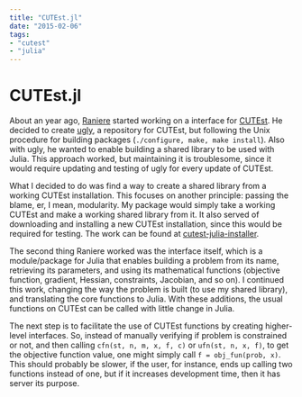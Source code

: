 ```yaml
---
title: "CUTEst.jl"
date: "2015-02-06"
tags:
- "cutest"
- "julia"
---
```


# CUTEst.jl

About an year ago,
[Raniere](http://rgaiacs.com/)
started working on a interface for
[CUTEst](http://ccpforge.cse.rl.ac.uk/gf/project/cutest/wiki/).
He decided to create [ugly](https://github.com/lpoo/ugly),
a repository for CUTEst, but following the Unix procedure for
building packages (`./configure, make, make install`).
Also with ugly, he wanted to enable building a shared library
to be used with Julia.
This approach worked, but maintaining it is troublesome,
since it would require updating and testing of ugly for every
update of CUTEst.

What I decided to do was find a way to create a shared library
from a working CUTEst installation.
This focuses on another principle: passing the blame, er,
I mean, modularity.
My package would simply take a working CUTEst and make a
working shared library from it.
It also served of downloading and installing a new CUTEst
installation, since this would be required for testing.
The work can be found at
[cutest-julia-installer](http://github.com/abelsiqueira/cutest-julia-installer).

The second thing Raniere worked was the interface itself,
which is a module/package for Julia that enables
building a problem from its name,
retrieving its parameters,
and using its mathematical functions
(objective function, gradient, Hessian, constraints,
Jacobian, and so on).
I continued this work, changing the way the problem is built
(to use my shared library),
and translating the core functions to Julia.
With these additions, the usual functions on CUTEst can be
called with little change in Julia.

The next step is to facilitate the use of CUTEst functions
by creating higher-level interfaces.
So, instead of manually verifying if problem is
constrained or not, and then calling
`cfn(st, n, m, x, f, c)` or `ufn(st, n, x, f)`,
to get the objective function value,
one might simply call
`f = obj_fun(prob, x)`.
This should probably be slower,
if the user, for instance, ends up calling two functions
instead of one, but if it increases development time,
then it has server its purpose.
